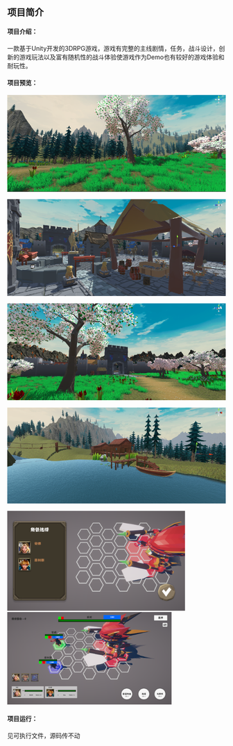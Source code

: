 ## **项目简介**

#### 项目介绍：

​	一款基于Unity开发的3DRPG游戏，游戏有完整的主线剧情，任务，战斗设计，创新的游戏玩法以及富有随机性的战斗体验使游戏作为Demo也有较好的游戏体验和耐玩性。

#### 项目预览：

![预览图1](./预览图/pic1.png)

![预览图2](./预览图/pic2.png)

![预览图3](./预览图/pic3.png)

![预览图4](./预览图/pic4.png)

<img src="./预览图/pic5.png" alt="预览图5" style="zoom: 40%;" />

<img src="./预览图/pic6.png" alt="预览图6" style="zoom:37%;" />

#### **项目运行：**

见可执行文件，源码传不动

